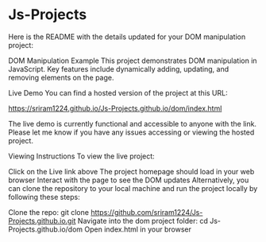 # Js-Projects
Here is the README with the details updated for your DOM manipulation project:

DOM Manipulation Example
This project demonstrates DOM manipulation in JavaScript. Key features include dynamically adding, updating, and removing elements on the page.

Live Demo
You can find a hosted version of the project at this URL:

https://sriram1224.github.io/Js-Projects.github.io/dom/index.html

The live demo is currently functional and accessible to anyone with the link. Please let me know if you have any issues accessing or viewing the hosted project.

Viewing Instructions
To view the live project:

Click on the Live link above
The project homepage should load in your web browser
Interact with the page to see the DOM updates
Alternatively, you can clone the repository to your local machine and run the project locally by following these steps:

Clone the repo: git clone https://github.com/sriram1224/Js-Projects.github.io.git
Navigate into the dom project folder: cd Js-Projects.github.io/dom
Open index.html in your browser


